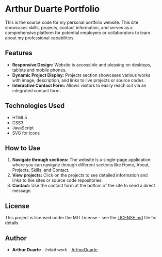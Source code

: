 # Arthur Duarte Portfolio

This is the source code for my personal portfolio website. This site showcases skills, projects, contact information, and serves as a comprehensive platform for potential employers or collaborators to learn about my professional capabilities.

## Features

- **Responsive Design:** Website is accessible and pleasing on desktops, tablets and mobile phones.
- **Dynamic Project Display:** Projects section showcases various works with image, description, and links to live projects or source codes.
- **Interactive Contact Form:** Allows visitors to easily reach out via an integrated contact form.

## Technologies Used

- HTML5
- CSS3
- JavaScript
- SVG for icons

## How to Use

1. **Navigate through sections:** The website is a single-page application where you can navigate through different sections like Home, About, Projects, Skills, and Contact.
2. **View projects:** Click on the projects to see detailed information and links to live sites or source code repositories.
3. **Contact:** Use the contact form at the bottom of the site to send a direct message.


## License

This project is licensed under the MIT License - see the [LICENSE.md](LICENSE) file for details

## Author

- **Arthur Duarte** - *Initial work* - [ArthurDuarte](https://github.com/o2thur)